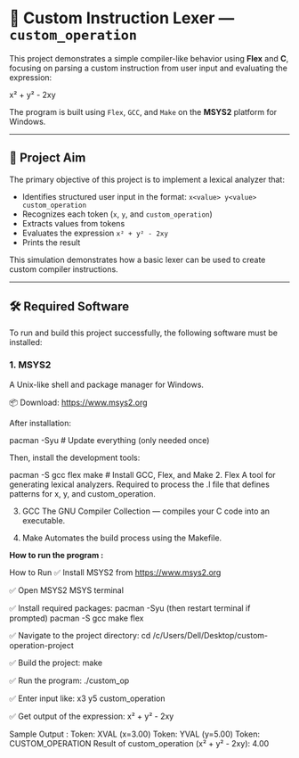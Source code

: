 # 🧮 Custom Instruction Lexer — `custom_operation`

This project demonstrates a simple compiler-like behavior using **Flex** and **C**, focusing on parsing a custom instruction from user input and evaluating the expression:

x² + y² - 2xy


The program is built using `Flex`, `GCC`, and `Make` on the **MSYS2** platform for Windows.

---

## 🎯 Project Aim

The primary objective of this project is to implement a lexical analyzer that:
- Identifies structured user input in the format: `x<value> y<value> custom_operation`
- Recognizes each token (`x`, `y`, and `custom_operation`)
- Extracts values from tokens
- Evaluates the expression `x² + y² - 2xy`
- Prints the result

This simulation demonstrates how a basic lexer can be used to create custom compiler instructions.

---

## 🛠️ Required Software

To run and build this project successfully, the following software must be installed:

### 1. **MSYS2**
A Unix-like shell and package manager for Windows.

📦 Download: https://www.msys2.org

After installation:

pacman -Syu               # Update everything (only needed once)

Then, install the development tools:

pacman -S gcc flex make   # Install GCC, Flex, and Make
2. Flex
A tool for generating lexical analyzers. Required to process the .l file that defines patterns for x, y, and custom_operation.

3. GCC
The GNU Compiler Collection — compiles your C code into an executable.

4. Make
Automates the build process using the Makefile.

**How to run the program :**

How to Run
✅ Install MSYS2 from https://www.msys2.org

✅ Open MSYS2 MSYS terminal

✅ Install required packages:
pacman -Syu (then restart terminal if prompted)
pacman -S gcc make flex

✅ Navigate to the project directory:
cd /c/Users/Dell/Desktop/custom-operation-project

✅ Build the project:
make

✅ Run the program:
./custom_op

✅ Enter input like:
x3 y5 custom_operation

✅ Get output of the expression:
x² + y² - 2xy

Sample Output : 
Token: XVAL (x=3.00)
Token: YVAL (y=5.00)
Token: CUSTOM_OPERATION
Result of custom_operation (x² + y² - 2xy): 4.00
